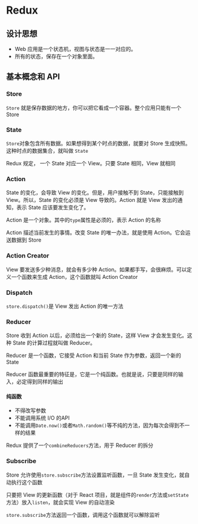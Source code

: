 # Redux

## 设计思想

- Web 应用是一个状态机，视图与状态是一一对应的。
- 所有的状态，保存在一个对象里面。



## 基本概念和 API

### Store

`Store` 就是保存数据的地方，你可以把它看成一个容器。整个应用只能有一个 Store

### State

`Store`对象包含所有数据。如果想得到某个时点的数据，就要对 Store 生成快照。这种时点的数据集合，就叫做 `State`

Redux 规定， 一个 State 对应一个 View。只要 State 相同，View 就相同

### Action

State 的变化，会导致 View 的变化。但是，用户接触不到 State，只能接触到 View。所以，State 的变化必须是 View 导致的。Action 就是 View 发出的通知，表示 State 应该要发生变化了。

Action 是一个对象。其中的`type`属性是必须的，表示 Action 的名称

Action 描述当前发生的事情。改变 State 的唯一办法，就是使用 Action。它会运送数据到 Store

### Action Creator

View 要发送多少种消息，就会有多少种 Action。如果都手写，会很麻烦。可以定义一个函数来生成 Action，这个函数就叫 Action Creator

### Dispatch

`store.dispatch()`是 View 发出 Action 的唯一方法

### Reducer

Store 收到 Action 以后，必须给出一个新的 State，这样 View 才会发生变化。这种 State 的计算过程就叫做 Reducer。

Reducer 是一个函数，它接受 Action 和当前 State 作为参数，返回一个新的 State

Reducer 函数最重要的特征是，它是一个纯函数。也就是说，只要是同样的输入，必定得到同样的输出

#### 纯函数

- 不得改写参数
- 不能调用系统 I/O 的API
- 不能调用`Date.now()`或者`Math.random()`等不纯的方法，因为每次会得到不一样的结果

Redux 提供了一个`combineReducers`方法，用于 Reducer 的拆分

### Subscribe

Store 允许使用`store.subscribe`方法设置监听函数，一旦 State 发生变化，就自动执行这个函数

只要把 View 的更新函数（对于 React 项目，就是组件的`render`方法或`setState`方法）放入`listen`，就会实现 View 的自动渲染

`store.subscribe`方法返回一个函数，调用这个函数就可以解除监听